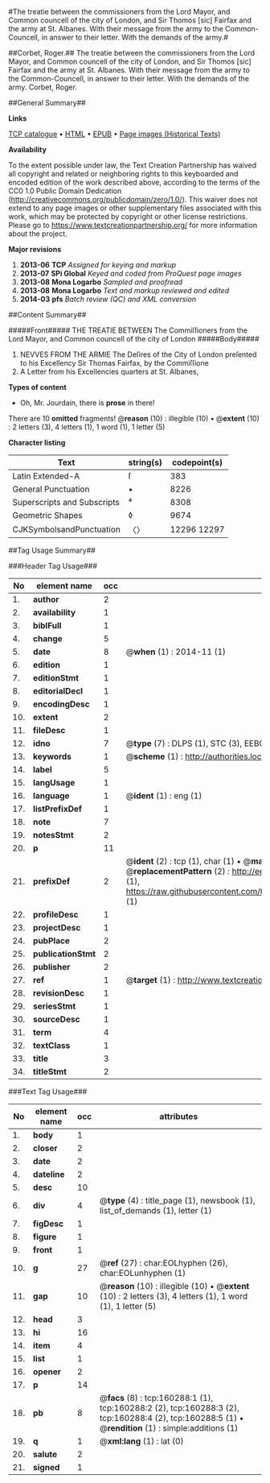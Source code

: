 #The treatie between the commissioners from the Lord Mayor, and Common councell of the city of London, and Sir Thomos [sic] Fairfax and the army at St. Albanes. With their message from the army to the Common-Councell, in answer to their letter. With the demands of the army.#

##Corbet, Roger.##
The treatie between the commissioners from the Lord Mayor, and Common councell of the city of London, and Sir Thomos [sic] Fairfax and the army at St. Albanes. With their message from the army to the Common-Councell, in answer to their letter. With the demands of the army.
Corbet, Roger.

##General Summary##

**Links**

[TCP catalogue](http://www.ota.ox.ac.uk/tcp/)  • 
[HTML](http://tei.it.ox.ac.uk/tcp/Texts-HTML/free/A80/A80562.html)  • 
[EPUB](http://tei.it.ox.ac.uk/tcp/Texts-EPUB/free/A80/A80562.epub) • 
[Page images (Historical Texts)](https://historicaltexts.jisc.ac.uk/eebo-99862079e)

**Availability**

To the extent possible under law, the Text Creation Partnership has waived all copyright and related or neighboring rights to this keyboarded and encoded edition of the work described above, according to the terms of the CC0 1.0 Public Domain Dedication (http://creativecommons.org/publicdomain/zero/1.0/). This waiver does not extend to any page images or other supplementary files associated with this work, which may be protected by copyright or other license restrictions. Please go to https://www.textcreationpartnership.org/ for more information about the project.

**Major revisions**

1. __2013-06__ __TCP__ *Assigned for keying and markup*
1. __2013-07__ __SPi Global__ *Keyed and coded from ProQuest page images*
1. __2013-08__ __Mona Logarbo__ *Sampled and proofread*
1. __2013-08__ __Mona Logarbo__ *Text and markup reviewed and edited*
1. __2014-03__ __pfs__ *Batch review (QC) and XML conversion*

##Content Summary##

#####Front#####
THE TREATIE BETWEEN The Commiſſioners from the Lord Mayor, and Common councell of the city of London
#####Body#####

1. NEVVES FROM THE ARMIE
The Deſires of the City of London preſented to his Excellency Sir Thomas Fairfax, by the Commiſſione
1. A Letter from his Excellencies quarters at St. Albanes,

**Types of content**

  * Oh, Mr. Jourdain, there is **prose** in there!

There are 10 **omitted** fragments! 
 @__reason__ (10) : illegible (10)  •  @__extent__ (10) : 2 letters (3), 4 letters (1), 1 word (1), 1 letter (5)

**Character listing**


|Text|string(s)|codepoint(s)|
|---|---|---|
|Latin Extended-A|ſ|383|
|General Punctuation|•|8226|
|Superscripts             and Subscripts|⁴|8308|
|Geometric Shapes|◊|9674|
|CJKSymbolsandPunctuation|〈〉|12296 12297|

##Tag Usage Summary##

###Header Tag Usage###

|No|element name|occ|attributes|
|---|---|---|---|
|1.|__author__|2||
|2.|__availability__|1||
|3.|__biblFull__|1||
|4.|__change__|5||
|5.|__date__|8| @__when__ (1) : 2014-11 (1)|
|6.|__edition__|1||
|7.|__editionStmt__|1||
|8.|__editorialDecl__|1||
|9.|__encodingDesc__|1||
|10.|__extent__|2||
|11.|__fileDesc__|1||
|12.|__idno__|7| @__type__ (7) : DLPS (1), STC (3), EEBO-CITATION (1), PROQUEST (1), VID (1)|
|13.|__keywords__|1| @__scheme__ (1) : http://authorities.loc.gov/ (1)|
|14.|__label__|5||
|15.|__langUsage__|1||
|16.|__language__|1| @__ident__ (1) : eng (1)|
|17.|__listPrefixDef__|1||
|18.|__note__|7||
|19.|__notesStmt__|2||
|20.|__p__|11||
|21.|__prefixDef__|2| @__ident__ (2) : tcp (1), char (1)  •  @__matchPattern__ (2) : ([0-9\-]+):([0-9IVX]+) (1), (.+) (1)  •  @__replacementPattern__ (2) : http://eebo.chadwyck.com/downloadtiff?vid=$1&page=$2 (1), https://raw.githubusercontent.com/textcreationpartnership/Texts/master/tcpchars.xml#$1 (1)|
|22.|__profileDesc__|1||
|23.|__projectDesc__|1||
|24.|__pubPlace__|2||
|25.|__publicationStmt__|2||
|26.|__publisher__|2||
|27.|__ref__|1| @__target__ (1) : http://www.textcreationpartnership.org/docs/. (1)|
|28.|__revisionDesc__|1||
|29.|__seriesStmt__|1||
|30.|__sourceDesc__|1||
|31.|__term__|4||
|32.|__textClass__|1||
|33.|__title__|3||
|34.|__titleStmt__|2||


###Text Tag Usage###

|No|element name|occ|attributes|
|---|---|---|---|
|1.|__body__|1||
|2.|__closer__|2||
|3.|__date__|2||
|4.|__dateline__|2||
|5.|__desc__|10||
|6.|__div__|4| @__type__ (4) : title_page (1), newsbook (1), list_of_demands (1), letter (1)|
|7.|__figDesc__|1||
|8.|__figure__|1||
|9.|__front__|1||
|10.|__g__|27| @__ref__ (27) : char:EOLhyphen (26), char:EOLunhyphen (1)|
|11.|__gap__|10| @__reason__ (10) : illegible (10)  •  @__extent__ (10) : 2 letters (3), 4 letters (1), 1 word (1), 1 letter (5)|
|12.|__head__|3||
|13.|__hi__|16||
|14.|__item__|4||
|15.|__list__|1||
|16.|__opener__|2||
|17.|__p__|14||
|18.|__pb__|8| @__facs__ (8) : tcp:160288:1 (1), tcp:160288:2 (2), tcp:160288:3 (2), tcp:160288:4 (2), tcp:160288:5 (1)  •  @__rendition__ (1) : simple:additions (1)|
|19.|__q__|1| @__xml:lang__ (1) : lat (0)|
|20.|__salute__|2||
|21.|__signed__|1||
